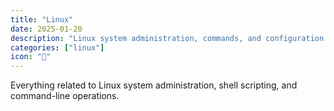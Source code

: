 ```yaml
---
title: "Linux"
date: 2025-01-20
description: "Linux system administration, commands, and configuration notes"
categories: ["linux"]
icon: "🐧"
---
```


Everything related to Linux system administration, shell scripting, and command-line operations.
